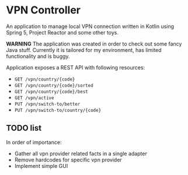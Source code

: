 VPN Controller
==============

An application to manage local VPN connection written in Kotlin using Spring 5, Project Reactor and some other toys. 

**WARNING** The application was created in order to check out some fancy Java stuff. Currently
it is tailored for my environment, has limited functionality and is buggy.

Application exposes a REST API with following resources:
* `GET /vpn/country/{code}`
* `GET /vpn/country/{code}/sorted`
* `GET /vpn/country/{code}/best`
* `GET /vpn/active`
* `PUT /vpn/switch-to/better`
* `PUT /vpn/switch-to/country/{code}`

TODO list
---------

In order of importance:
* Gather all vpn provider related facts in a single adapter
* Remove hardcodes for specific vpn provider
* Implement simple GUI
